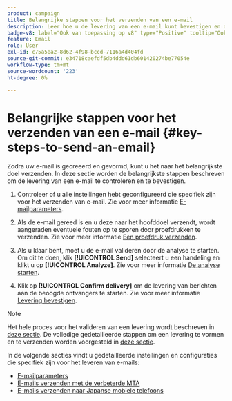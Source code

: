 ```yaml
---
product: campaign
title: Belangrijke stappen voor het verzenden van een e-mail
description: Leer hoe u de levering van een e-mail kunt bevestigen en de specifieke kenmerken van het verzenden van e-mailberichten kunt ontdekken
badge-v8: label="Ook van toepassing op v8" type="Positive" tooltip="Ook van toepassing op campagne v8"
feature: Email
role: User
exl-id: c75a5ea2-8d62-4f98-bccd-7116a4d404fd
source-git-commit: e34718caefdf5db4ddd61db601420274be77054e
workflow-type: tm+mt
source-wordcount: '223'
ht-degree: 0%

---
```


# Belangrijke stappen voor het verzenden van een e-mail {#key-steps-to-send-an-email}

Zodra uw e-mail is gecreeerd en gevormd, kunt u het naar het belangrijkste doel verzenden. In deze sectie worden de belangrijkste stappen beschreven om de levering van een e-mail te controleren en te bevestigen.

1. Controleer of u alle instellingen hebt geconfigureerd die specifiek zijn voor het verzenden van e-mail. Zie voor meer informatie [E-mailparameters](email-parameters.md).
1. Als de e-mail gereed is en u deze naar het hoofddoel verzendt, wordt aangeraden eventuele fouten op te sporen door proefdrukken te verzenden. Zie voor meer informatie [Een proefdruk verzenden](steps-validating-the-delivery.md#sending-a-proof).

1. Als u klaar bent, moet u de e-mail valideren door de analyse te starten. Om dit te doen, klik **[!UICONTROL Send]** selecteert u een handeling en klikt u op **[!UICONTROL Analyze]**. Zie voor meer informatie [De analyse starten](steps-validating-the-delivery.md#analyzing-the-delivery).

1. Klik op **[!UICONTROL Confirm delivery]** om de levering van berichten aan de beoogde ontvangers te starten. Zie voor meer informatie [Levering bevestigen](steps-sending-the-delivery.md#confirming-delivery).

   <!--Add screenshot with analysis done and Confirm delivery button activated.-->

>[!NOTE]
>
>Het hele proces voor het valideren van een levering wordt beschreven in [deze sectie](steps-validating-the-delivery.md). De volledige gedetailleerde stappen om een levering te vormen en te verzenden worden voorgesteld in [deze sectie](steps-sending-the-delivery.md).

In de volgende secties vindt u gedetailleerde instellingen en configuraties die specifiek zijn voor het leveren van e-mails:
<!--* [Generating the mirror page](generating-mirror-page.md)
* [Email BCC](email-bcc.md)-->
* [E-mailparameters](email-parameters.md)
* [E-mails verzenden met de verbeterde MTA](sending-with-enhanced-mta.md)
* [E-mails verzenden naar Japanse mobiele telefoons](sending-emails-on-japanese-mobiles.md)
